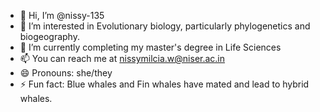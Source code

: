 - 👋 Hi, I’m @nissy-135
- 👀 I’m interested in Evolutionary biology, particularly phylogenetics and biogeography. 
- 🌱 I’m currently completing my master's degree in Life Sciences
- 📫 You can reach me at nissymilcia.w@niser.ac.in
- 😄 Pronouns: she/they
- ⚡ Fun fact: Blue whales and Fin whales have mated and lead to hybrid whales.

<!---
nissy-135/nissy-135 is a ✨ special ✨ repository because its `README.md` (this file) appears on your GitHub profile.
You can click the Preview link to take a look at your changes.
--->
